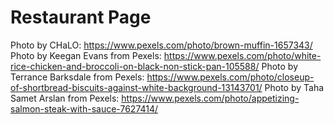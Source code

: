 # Restaurant Page

Photo by CHaLO: https://www.pexels.com/photo/brown-muffin-1657343/
Photo by Keegan Evans from Pexels: https://www.pexels.com/photo/white-rice-chicken-and-broccoli-on-black-non-stick-pan-105588/
Photo by Terrance Barksdale from Pexels: https://www.pexels.com/photo/closeup-of-shortbread-biscuits-against-white-background-13143701/
Photo by Taha Samet Arslan from Pexels: https://www.pexels.com/photo/appetizing-salmon-steak-with-sauce-7627414/